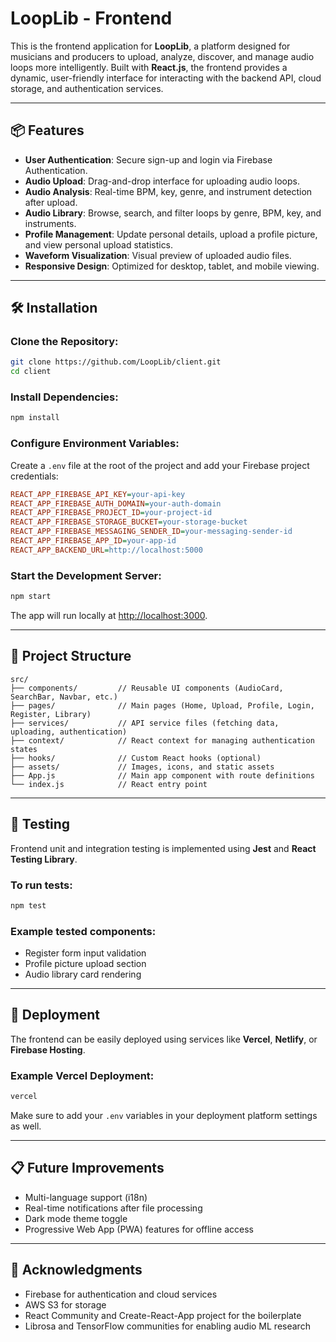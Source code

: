 # LoopLib - Frontend

This is the frontend application for **LoopLib**, a platform designed for musicians and producers to upload, analyze, discover, and manage audio loops more intelligently. Built with **React.js**, the frontend provides a dynamic, user-friendly interface for interacting with the backend API, cloud storage, and authentication services.

---

## 📦 Features

- **User Authentication**: Secure sign-up and login via Firebase Authentication.
- **Audio Upload**: Drag-and-drop interface for uploading audio loops.
- **Audio Analysis**: Real-time BPM, key, genre, and instrument detection after upload.
- **Audio Library**: Browse, search, and filter loops by genre, BPM, key, and instruments.
- **Profile Management**: Update personal details, upload a profile picture, and view personal upload statistics.
- **Waveform Visualization**: Visual preview of uploaded audio files.
- **Responsive Design**: Optimized for desktop, tablet, and mobile viewing.

---

## 🛠️ Installation

### Clone the Repository:
```bash
git clone https://github.com/LoopLib/client.git
cd client
```

### Install Dependencies:
```bash
npm install
```

### Configure Environment Variables:
Create a `.env` file at the root of the project and add your Firebase project credentials:

```ini
REACT_APP_FIREBASE_API_KEY=your-api-key
REACT_APP_FIREBASE_AUTH_DOMAIN=your-auth-domain
REACT_APP_FIREBASE_PROJECT_ID=your-project-id
REACT_APP_FIREBASE_STORAGE_BUCKET=your-storage-bucket
REACT_APP_FIREBASE_MESSAGING_SENDER_ID=your-messaging-sender-id
REACT_APP_FIREBASE_APP_ID=your-app-id
REACT_APP_BACKEND_URL=http://localhost:5000
```

### Start the Development Server:
```bash
npm start
```
The app will run locally at [http://localhost:3000](http://localhost:3000).

---

## 📂 Project Structure

```
src/
├── components/         // Reusable UI components (AudioCard, SearchBar, Navbar, etc.)
├── pages/              // Main pages (Home, Upload, Profile, Login, Register, Library)
├── services/           // API service files (fetching data, uploading, authentication)
├── context/            // React context for managing authentication states
├── hooks/              // Custom React hooks (optional)
├── assets/             // Images, icons, and static assets
├── App.js              // Main app component with route definitions
└── index.js            // React entry point
```

---

## 🧪 Testing

Frontend unit and integration testing is implemented using **Jest** and **React Testing Library**.

### To run tests:
```bash
npm test
```

### Example tested components:
- Register form input validation
- Profile picture upload section
- Audio library card rendering

---

## 🚀 Deployment

The frontend can be easily deployed using services like **Vercel**, **Netlify**, or **Firebase Hosting**.

### Example Vercel Deployment:
```bash
vercel
```
Make sure to add your `.env` variables in your deployment platform settings as well.

---

## 📋 Future Improvements

- Multi-language support (i18n)
- Real-time notifications after file processing
- Dark mode theme toggle
- Progressive Web App (PWA) features for offline access

---

## 🤝 Acknowledgments

- Firebase for authentication and cloud services
- AWS S3 for storage
- React Community and Create-React-App project for the boilerplate
- Librosa and TensorFlow communities for enabling audio ML research
